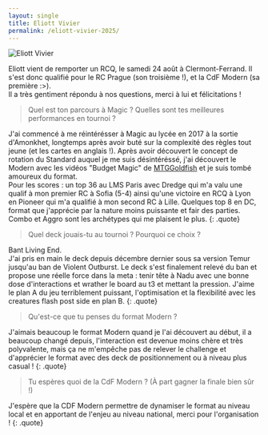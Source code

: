 ```yaml
---
layout: single
title: Eliott Vivier
permalink: /eliott-vivier-2025/
---
```


<p class="text-align-center"><img src="{{ site.url }}{{ site.baseurl }}/assets/images/eliott_vivier_photo.jpg" alt="Eliott Vivier" /></p>

Eliott vient de remporter un RCQ, le samedi 24 août à Clermont-Ferrand. Il s'est donc qualifié pour le RC Prague (son troisième !), et la CdF Modern (sa première :>).  
Il a très gentiment répondu à nos questions, merci à lui et félicitations !

> Quel est ton parcours à Magic ? Quelles sont tes meilleures performances en tournoi ?

J'ai commencé à me réintérésser à Magic au lycée en 2017 à la sortie d'Amonkhet, longtemps après avoir buté sur la complexité des règles tout jeune (et les cartes en anglais !). Après avoir découvert le concept de rotation du Standard auquel je me suis désintéréssé, j'ai découvert le Modern avec les vidéos "Budget Magic" de [MTGGoldfish](https://www.mtggoldfish.com/) et je suis tombé amoureux du format.  
Pour les scores : un top 36 au LMS Paris avec Dredge qui m'a valu une qualif à mon premier RC à Sofia (5-4) ainsi qu'une victoire en RCQ à Lyon en Pioneer qui m'a qualifié à mon second RC à Lille. Quelques top 8 en DC, format que j'apprécie par la nature moins puissante et fair des parties.  
Combo et Aggro sont les archétypes qui me plaisent le plus.
{: .quote}

> Quel deck jouais-tu au tournoi ? Pourquoi ce choix ?

Bant Living End.  
J'ai pris en main le deck depuis décembre dernier sous sa version Temur jusqu'au ban de Violent Outburst. Le deck s'est finalement relevé du ban et propose une réelle force dans la meta : tenir tête à Nadu avec une bonne dose d'interactions et wrather le board au t3 et mettant la pression. J'aime le plan A du jeu terriblement puissant, l'optimisation et la flexibilité avec les creatures flash post side en plan B.
{: .quote}

> Qu'est-ce que tu penses du format Modern ?

J'aimais beaucoup le format Modern quand je l'ai découvert au début, il a beaucoup changé depuis, l'interaction est devenue moins chère et très polyvalente, mais ça ne m'empêche pas de relever le challenge et d'apprécier le format avec des deck de positionnement ou à niveau plus casual !
{: .quote}

> Tu espères quoi de la CdF Modern ? (À part gagner la finale bien sûr !)

J'espère que la CDF Modern permettre de dynamiser le format au niveau local et en apportant de l'enjeu au niveau national, merci pour l'organisation !
{: .quote}
